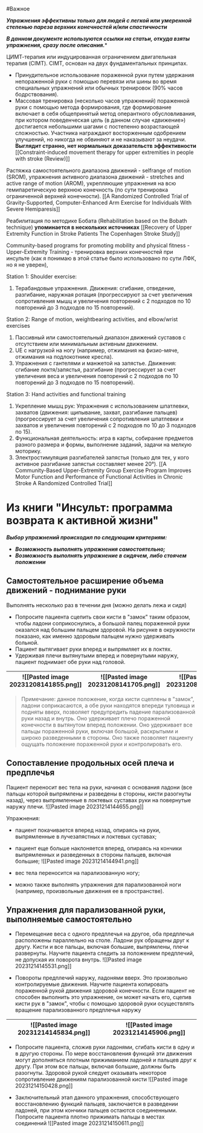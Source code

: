 #Важное 

***Упражнения эффективны только для людей с легкой или умеренной степенью пареза верхних конечностей и/или спастичности***

***В данном документе используются ссылки на статьи, откуда взяты упражнения, сразу после описания.****

ЦИМТ-терапия или индуцированная ограничением двигательная терапия (CIMT).
CIMT, основан на двух фундаментальных принципах.
* Принудительное использование пораженной руки путем удержания непораженной руки с помощью перевязи или шины во время специальных упражнений или обычных тренировок (90% часов бодрствования).
* Массовая тренировка (несколько часов упражнений) пораженной руки с помощью метода формирования, где формирование включает в себя общепринятый метод оперантного обусловливания, при котором поведенческая цель (в данном случае «движение») достигается небольшими шагами с постепенно возрастающей сложностью. Участника награждают восторженным одобрением улучшений, но никогда не обвиняют и не наказывают за неудачи.
**Выглядит странно, нет нормальных доказательств эффективности**
[[Constraint-induced movement therapy for upper extremities in people with stroke (Review)]]

Растяжка самостоятельного диапазона движений  - selfrange of motion (SROM), упражнения активного диапазона движений - stretches and active range of motion (AROM), укрепляющие упражнения на всю гемипаретическую  верхнюю конечность (по сути тренировка ограниченной верхней конечности).
[[A Randomized Controlled Trial of Gravity-Supported, Computer-Enhanced Arm Exercise for Individuals With Severe Hemiparesis]]

Реабилитация по методике Бобата (Rehabilitation based on the Bobath technique) **упоминается в нескольких источниках**
[[Recovery of Upper Extremity Function in Stroke Patients The Copenhagen Stroke Study]]

Community-based programs for promoting mobility and physical fitness - Upper-Extremity Training - тренировка верхних конечностей при инсульте (как я понимаю в этой статье было использовано по сути ЛФК, но я не уверен),

Station 1: Shoulder exercise: 
1. Терабандовые упражнения. Движения: сгибание, отведение, разгибание, наружная ротация (прогрессируют за счет увеличения сопротивления мышц и увеличения повторений с 2 ​​подходов по 10 повторений до 3 подходов по 15 повторений).

Station 2: Range of motion, weightbearing activities, and elbow/wrist exercises
1. Пассивный или самостоятельный диапазон движений суставов с отсутствием или минимальным активным движением.
2. UE с нагрузкой на ногу (например, отжимания на физио-мяче, отжимания на подлокотнике кресла).
3. Упражнения с гантелями и манжетой на запястье. Движения: сгибание локтя/запястья, разгибание (прогрессирует за счет увеличения веса и увеличения повторений с 2 ​​подходов по 10 повторений до 3 подходов по 15 повторений).

Station 3: Hand activities and functional training
1. Укрепление мышц рук: Упражнения с использованием шпатлевки, захватов (движения: щипывание, захват, разгибание пальцев) (прогрессирует за счет увеличения сопротивления шпатлевки и захватов и увеличения повторений с 2 ​​подходов по 10 до 3 подходов по 15).
2. Функциональная деятельность: игра в карты, собирание предметов разного размера и формы, выполнение заданий, задачи на мелкую моторику.
3. Электростимуляция разгибателей запястья (только для тех, у кого активное разгибание запястья составляет менее 20°).
[[A Community-Based Upper-Extremity Group Exercise Program Improves Motor Function and Performance of Functional Activities in Chronic Stroke A Randomized Controlled Trial]]


# Из книги "Инсульт: программа возврата к активной жизни"

***Выбор упражнений происходил по следующим критериям:***
* ***Возможность выполнять упражнения самостоятельно;***
* ***Возможность выполнять упражнение в сидячем, либо стоячем положении***

## Самостоятельное расширение объема движений - поднимание руки

Выполнять несколько раз в течении дня (можно делать лежа и сидя)
* Попросите пациента сцепить свои кисти в "замок" таким образом, чтобы ладони соприкоснулись, а большой палец пораженной руки оказался над большим пальцем здоровой. На рисунке в окружности показано, как именно здоровым пальцем нужно удерживать больной.
* Пациент вытягивает руки вперед и выпрямляет их в локтях.
* Удерживая плечи вытянутыми вперед и повернутыми наружу, пациент поднимает обе руки над головой.

|![[Pasted image 20231208141855.png]] | ![[Pasted image 20231208141705.png]] | ![[Pasted image 20231208141635.png]] |
|----------|----------|----------|

>Примечание: данное положение, когда кисти сцеплены в "замок", ладони соприкасаются, а обе руки находятся впереди туловища и подняты вверх, позволяет предупредить падение парализованной руки назад и внутрь. Оно удерживает плечо пораженной конечности в вытянутом вперед положении. Оно удерживает все пальцы пораженной руки, включая большой, раскрытыми и широко разведенными в стороны. Оно также позволяет пациенту ощущать положение пораженной руки и контролировать его.

## Сопоставление продольных осей плеча и предплечья

Пациент переносит вес тела на руки, начиная с основания ладони (все пальцы которой выпрямлены и разведены в стороны, кисти разогнуты назад), через выпрямленные в локтевых суставах руки на повернутые наружу плечи.
![[Pasted image 20231214144655.png]]

Упражнения:
* пациент покачивается вперед назад, опираясь на руки, выпрямленные в лучезапястных и локтевых суставах;
* пациент еще больше наклоняется вперед, опираясь на кончики выпрямленных и разведенных в стороны пальцев, включая большие;
![[Pasted image 20231214144941.png]]

* вес тела переносится на парализованную ногу;
* можно также выполнять упражнения для парализованной ноги (например, произвольные движения ее в пространстве).

## Упражнения для парализованной руки, выполняемые самостоятельно

* Перемещение веса с одного предплечья на другое, оба предплечья расположены параллельно на столе. Ладони рук обращены друг к другу. Кисти и все пальцы, включая большие, выпрямлены, плечи развернуты. Научите пациента следить за положением предплечий, не допуская их поворота внутрь.
![[Pasted image 20231214145531.png]]

* Повороты предплечий наружу, ладонями вверх. Это произвольно контролируемые движения. Научите пациента копировать пораженной рукой движения здоровой конечности. Если пациент не способен выполнить это упражнение, он может начать его, сцепив кисти рук в "замок", чтобы с помощью здоровой руки осуществлять вращение парализованного предплечья наружу 

| ![[Pasted image 20231214145834.png]]  | ![[Pasted image 20231214145906.png]] |
| ------------- | ------------- |

* Попросите пациента, сложив руки ладонями, сгибать кисти в одну и в другую стороны. По мере восстановления функций эти движения могут дополняться плотным прижиманием ладоней и пальцев друг к другу. При этом все пальцы, включая большие, должны быть разогнуты. Здоровой рукой следует оказывать некоторое сопротивление движениям парализованной кисти
![[Pasted image 20231214150428.png]]

* Заключительный этап данного упражнения, способствующего восстановлению функций пальцев, заключается в разведении ладоней, при этом кончики пальцев остаются соединенными. Попросите пациента плотно прижимать пальцы в местах соединений
![[Pasted image 20231214150611.png]]

